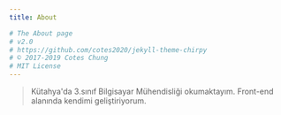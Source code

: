 ```yaml
---
title: About

# The About page
# v2.0
# https://github.com/cotes2020/jekyll-theme-chirpy
# © 2017-2019 Cotes Chung
# MIT License
---
```


> Kütahya'da 3.sınıf Bilgisayar Mühendisliği okumaktayım. Front-end alanında kendimi geliştiriyorum.
